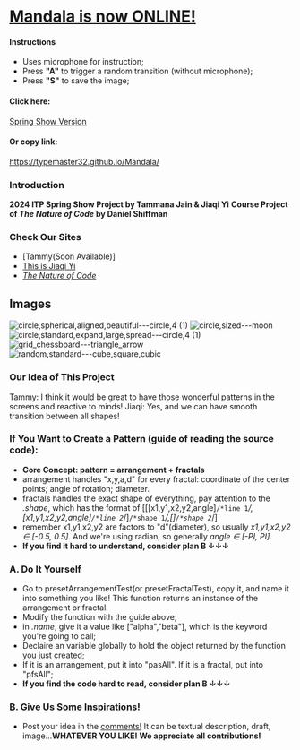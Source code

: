 # [Mandala is now ONLINE!](https://typemaster32.github.io/Mandala/)

#### Instructions
* Uses microphone for instruction;
* Press **"A"** to trigger a random transition (without microphone); 
* Press **"S"** to save the image;

#### Click here:
[Spring Show Version](https://typemaster32.github.io/Mandala/)
#### Or copy link:
https://typemaster32.github.io/Mandala/

### Introduction
**2024 ITP Spring Show Project by Tammana Jain & Jiaqi Yi**
**Course Project of _The Nature of Code_ by Daniel Shiffman**

### Check Our Sites
* [Tammy(Soon Available)]
* [This is Jiaqi Yi](https://whyjq.com)
* [_The Nature of Code_](https://natureofcode.com/)

## Images
![circle,spherical,aligned,beautiful---circle,4 (1)](https://github.com/Typemaster32/Mandala/assets/70934733/7dace92f-c5dd-43a6-bb0d-14311ad05bd5)
![circle,sized---moon](https://github.com/Typemaster32/Mandala/assets/70934733/c27d4807-5f1c-4440-b17c-7b0ab7da75f4)
![circle,standard,expand,large,spread---circle,4 (1)](https://github.com/Typemaster32/Mandala/assets/70934733/9e7b1ab5-e1f4-454f-bed4-034e73248152)
![grid_chessboard---triangle_arrow](https://github.com/Typemaster32/Mandala/assets/70934733/72a1762f-86e6-4cce-b0f8-f8c5877cdb33)
![random,standard---cube,square,cubic](https://github.com/Typemaster32/Mandala/assets/70934733/7565dac9-817b-45ed-8e2a-847db77e7141)


### Our Idea of This Project
Tammy: I think it would be great to have those wonderful patterns in the screens and reactive to minds!
Jiaqi: Yes, and we can have smooth transition between all shapes!

### If You Want to Create a Pattern (guide of reading the source code):
* **Core Concept: pattern = arrangement + fractals**
* arrangement handles "x,y,a,d" for every fractal: coordinate of the center points; angle of rotation; diameter.
* fractals handles the exact shape of everything, pay attention to the _.shape_, which has the format of [[[x1,y1,x2,y2,angle]`/*line 1`*/,[x1,y1,x2,y2,angle]`/*line 2`*/]`/*shape 1`*/,[]`/*shape 2`*/]
* remember x1,y1,x2,y2 are factors to "d"(diameter), so usually _x1,y1,x2,y2 ∈ [-0.5, 0.5]_. And we're using radian, so generally _angle ∈ [-PI, PI]_.
* **If you find it hard to understand, consider plan B ↓↓↓**

### A. Do It Yourself
* Go to presetArrangementTest(or presetFractalTest), copy it, and name it into something you like! This function returns an instance of the arrangement or fractal.
* Modify the function with the guide above;
* in _.name_, give it a value like ["alpha","beta"], which is the keyword you're going to call;
* Declaire an variable globally to hold the object returned by the function you just created;
* If it is an arrangement, put it into "pasAll". If it is a fractal, put into "pfsAll";
* **If you find the code hard to read, consider plan B ↓↓↓**

### B. Give Us Some Inspirations!
* Post your idea in the [comments!](https://github.com/Typemaster32/Mandala/discussions/2) It can be textual description, draft, image...**WHATEVER YOU LIKE! We appreciate all contributions!**
